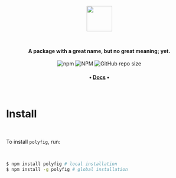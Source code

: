 <p align="center"><img src="https://github.com/JamieSlome/polyfig/raw/main/img/logo.png" height="69"></p>
<br />
<p align="center">
<b>A package with a great name, but no great meaning; yet.</b>
<br />
<br />
<img alt="npm" src="https://img.shields.io/npm/v/polyfig?color=%23301934">
<img alt="NPM" src="https://img.shields.io/npm/l/polyfig?color=%23301934">
<img alt="GitHub repo size" src="https://img.shields.io/github/repo-size/JamieSlome/polyfig?color=%23301934">

<h4 align="center"><b>
• <a href="https://jamieslome.github.io/polyfig/">Docs</a> •
</b></h4>
</p>

<br />

# Install

<br />

To install `polyfig`, run:

<br />

```bash
$ npm install polyfig # local installation
$ npm install -g polyfig # global installation
```
